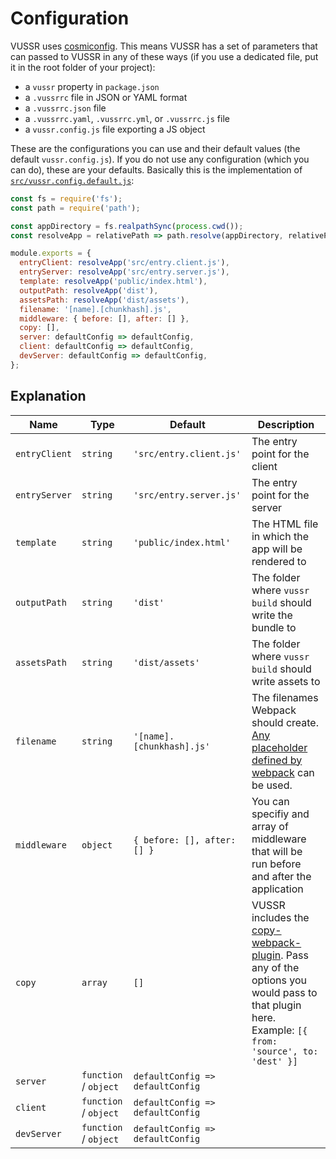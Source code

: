 # Configuration

VUSSR uses [cosmiconfig](https://github.com/davidtheclark/cosmiconfig). This means VUSSR has a set of
parameters that can passed to VUSSR in any of these ways (if you use a dedicated file, put it in the
root folder of your project):

- a `vussr` property in `package.json`
- a `.vussrrc` file in JSON or YAML format
- a `.vussrrc.json` file
- a `.vussrrc.yaml`, `.vussrrc.yml`, or `.vussrrc.js` file
- a `vussr.config.js` file exporting a JS object

These are the configurations you can use and their default values (the default `vussr.config.js`). If
you do not use any configuration (which you can do), these are your defaults. Basically this is the
implementation of [`src/vussr.config.default.js`](../src/vussr.config.default.js):

```js
const fs = require('fs');
const path = require('path');

const appDirectory = fs.realpathSync(process.cwd());
const resolveApp = relativePath => path.resolve(appDirectory, relativePath);

module.exports = {
  entryClient: resolveApp('src/entry.client.js'),
  entryServer: resolveApp('src/entry.server.js'),
  template: resolveApp('public/index.html'),
  outputPath: resolveApp('dist'),
  assetsPath: resolveApp('dist/assets'),
  filename: '[name].[chunkhash].js',
  middleware: { before: [], after: [] },
  copy: [],
  server: defaultConfig => defaultConfig,
  client: defaultConfig => defaultConfig,
  devServer: defaultConfig => defaultConfig,
};
```

## Explanation

| Name          | Type                  | Default                          | Description                                                                                                                                                                                               |
| ------------- | --------------------- | -------------------------------- | --------------------------------------------------------------------------------------------------------------------------------------------------------------------------------------------------------- |
| `entryClient` | `string`              | `'src/entry.client.js'`          | The entry point for the client                                                                                                                                                                            |
| `entryServer` | `string`              | `'src/entry.server.js'`          | The entry point for the server                                                                                                                                                                            |
| `template`    | `string`              | `'public/index.html'`            | The HTML file in which the app will be rendered to                                                                                                                                                        |
| `outputPath`  | `string`              | `'dist'`                         | The folder where `vussr build` should write the bundle to                                                                                                                                                 |
| `assetsPath`  | `string`              | `'dist/assets'`                  | The folder where `vussr build` should write assets to                                                                                                                                                     |
| `filename`    | `string`              | `'[name].[chunkhash].js'`        | The filenames Webpack should create. [Any placeholder defined by webpack](https://webpack.js.org/configuration/output/#outputfilename) can be used.                                                       |
| `middleware`  | `object`              | `{ before: [], after: [] }`      | You can specifiy and array of middleware that will be run before and after the application                                                                                                                |
| `copy`        | `array`               | `[]`                             | VUSSR includes the [copy-webpack-plugin](https://github.com/webpack-contrib/copy-webpack-plugin). Pass any of the options you would pass to that plugin here. Example: `[{ from: 'source', to: 'dest' }]` |
| `server`      | `function` / `object` | `defaultConfig => defaultConfig` |                                                                                                                                                                                                           |
| `client`      | `function` / `object` | `defaultConfig => defaultConfig` |                                                                                                                                                                                                           |
| `devServer`   | `function` / `object` | `defaultConfig => defaultConfig` |                                                                                                                                                                                                           |
